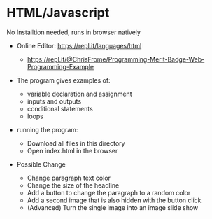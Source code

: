# HTML/Javascript 

No Installtion needed, runs in browser natively

* Online Editor: https://repl.it/languages/html
   * https://repl.it/@ChrisFrome/Programming-Merit-Badge-Web-Programming-Example

* The program gives examples of:

    * variable declaration and assignment
    * inputs and outputs
    * conditional statements
    * loops

* running the program:
    * Download all files in this directory
    * Open index.html in the browser
    
* Possible Change
    * Change paragraph text color
    * Change the size of the headline
    * Add a button to change the paragraph to a random color
    * Add a second image that is also hidden with the button click
    * (Advanced) Turn the single image into an image slide show
